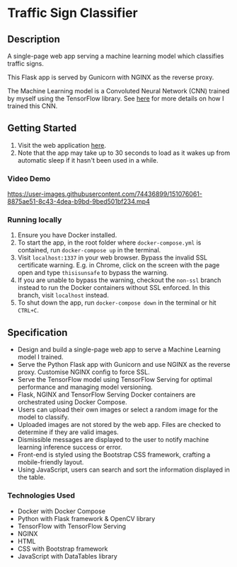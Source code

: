 # Traffic Sign Classifier

## Description
A single-page web app serving a machine learning model which classifies traffic signs.

This Flask app is served by Gunicorn with NGINX as the reverse proxy.

The Machine Learning model is a Convoluted Neural Network (CNN) trained by myself using the TensorFlow library.
See [here](https://github.com/DanielTsiang/CS50ai/tree/main/project5/traffic) for more details on how I trained this CNN.

## Getting Started
1. Visit the web application [here](https://traffic-sign-classifier-dt.herokuapp.com/).
2. Note that the app may take up to 30 seconds to load as it wakes up from automatic sleep if it hasn't been used in a while.

### Video Demo
https://user-images.githubusercontent.com/74436899/151076061-8875ae51-8c43-4dea-b9bd-9bed501bf234.mp4

### Running locally
1. Ensure you have Docker installed.
2. To start the app, in the root folder where `docker-compose.yml` is contained, run `docker-compose up` in the terminal.
3. Visit `localhost:1337` in your web browser. Bypass the invalid SSL certificate warning.
E.g. in Chrome, click on the screen with the page open and type `thisisunsafe` to bypass the warning.
4. If you are unable to bypass the warning, checkout the `non-ssl` branch instead to run the Docker
containers without SSL enforced. In this branch, visit `localhost` instead.
5. To shut down the app, run `docker-compose down` in the terminal or hit `CTRL+C`.

## Specification
* Design and build a single-page web app to serve a Machine Learning model I trained.
* Serve the Python Flask app with Gunicorn and use NGINX as the reverse proxy. Customise NGINX config to force SSL.
* Serve the TensorFlow model using TensorFlow Serving for optimal performance and managing model versioning.
* Flask, NGINX and TensorFlow Serving Docker containers are orchestrated using Docker Compose.
* Users can upload their own images or select a random image for the model to classify.
* Uploaded images are not stored by the web app. Files are checked to determine if they are valid images.
* Dismissible messages are displayed to the user to notify machine learning inference success or error.
* Front-end is styled using the Bootstrap CSS framework, crafting a mobile-friendly layout.
* Using JavaScript, users can search and sort the information displayed in the table.

### Technologies Used
* Docker with Docker Compose
* Python with Flask framework & OpenCV library
* TensorFlow with TensorFlow Serving
* NGINX
* HTML
* CSS with Bootstrap framework
* JavaScript with DataTables library
